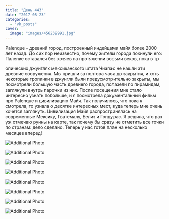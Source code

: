 ```yaml
---
title: "День 443"
date: "2017-08-23"
categories: 
  - "vk_posts"
cover:
  image: "images/456239991.jpg"
---
```


Palenque - древний город, построенный индейцами майя более 2000 лет назад. До сих пор неизвестно, почему жители города покинули его: Паленке оставался без хозяев на протяжении восьми веков, пока в тр

<!--more--> опических джунглях мексиканского штата Чиапас не нашли эти древние сооружения. Мы пришли за полтора часа до закрытия, и хоть некоторые тропинки в джунгли были предусмотрительно закрыты, мы посмотрели большую часть древнего города, полазели по пирамидам, заглянули внутрь парочки из них. После посещения мне стало интересно узнать побольше, и я посмотрела документальный фильм про Palenque и цивилизацию Майя. Так получилось, что пока я смотрела, то узнала о десятке интересных мест, куда теперь мне очень хочется заглянуть. Цивилизация Майя распространялась на современные Мексику, Гватемалу, Белиз и Гондурас. Я решила, что раз уж отмечаю руины на карте, так почему бы сразу не отметить все точки по странам: дело сделано. Теперь у нас готов план на несколько месяцев вперед!

![Additional Photo](https://vodpop.ru/wp-content/uploads/2023/07/456239992.jpg)

![Additional Photo](https://vodpop.ru/wp-content/uploads/2023/07/456239993.jpg)

![Additional Photo](https://vodpop.ru/wp-content/uploads/2023/07/456239994.jpg)

![Additional Photo](https://vodpop.ru/wp-content/uploads/2023/07/456239995.jpg)

![Additional Photo](https://vodpop.ru/wp-content/uploads/2023/07/456239996.jpg)

![Additional Photo](https://vodpop.ru/wp-content/uploads/2023/07/456239997.jpg)

![Additional Photo](https://vodpop.ru/wp-content/uploads/2023/07/456239998.jpg)

![Additional Photo](https://vodpop.ru/wp-content/uploads/2023/07/456239999.jpg)
